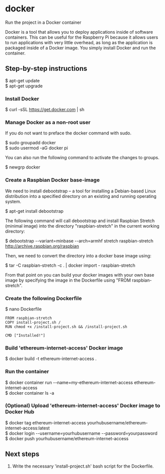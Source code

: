 # docker
Run the project in a Docker container

Docker is a tool that allows you to deploy applications inside of software containers. This can be useful for the Raspberry Pi because it allows users to run applications with very little overhead, as long as the application is packaged inside of a Docker image. You simply install Docker and run the container.

## Step-by-step instructions

$ apt-get update  
$ apt-get upgrade  

### Install Docker

$ curl -sSL https://get.docker.com | sh

### Manage Docker as a non-root user

If you do not want to preface the docker command with sudo.

$ sudo groupadd docker  
$ sudo usermod -aG docker pi  

You can also run the following command to activate the changes to groups.

$ newgrp docker  

### Create a Raspbian Docker base-image

We need to install debootstrap – a tool for installing a Debian-based Linux distribution into a specified directory on an existing and running operating system.

$ apt-get install debootstrap

The following command will call debootstrap and install Raspbian Stretch (minimal image) into the directory "raspbian-stretch" in the current working directory:

$ debootstrap --variant=minbase --arch=armhf stretch raspbian-stretch http://archive.raspbian.org/raspbian

Then, we need to convert the directory into a docker base image using:

$ tar -C raspbian-stretch -c . | docker import - raspbian-stretch

From that point on you can build your docker images with your own base image by specifying the image in the Dockerfile using "FROM raspbian-stretch".

### Create the following Dockerfile

$ nano Dockerfile

```
FROM raspbian-stretch  
COPY install-project.sh /  
RUN chmod +x /install-project.sh && /install-project.sh  

CMD ["Installed!"]  
```

### Build 'ethereum-internet-access' Docker image

$ docker build -t ethereum-internet-access .    

### Run the container

$ docker container run --name=my-ethereum-internet-access ethereum-internet-access  
$ docker container ls -a  

### (Optional) Upload 'ethereum-internet-access' Docker image to Docker Hub

$ docker tag ethereum-internet-access yourhubusername/ethereum-internet-access:latest  
$ docker login --username=yourhubusername --password=yourpassword  
$ docker push yourhubusername/ethereum-internet-access  

## Next steps

1. Write the necessary 'install-project.sh' bash script for the Dockerfile.  
